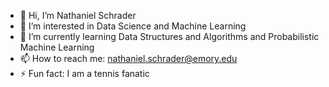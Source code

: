 - 👋 Hi, I’m Nathaniel Schrader
- 👀 I’m interested in Data Science and Machine Learning
- 🌱 I’m currently learning Data Structures and Algorithms and Probabilistic Machine Learning
- 📫 How to reach me: nathaniel.schrader@emory.edu
- ⚡ Fun fact: I am a tennis fanatic

<!---
Nathaniel567/Nathaniel567 is a ✨ special ✨ repository because its `README.md` (this file) appears on your GitHub profile.
You can click the Preview link to take a look at your changes.
--->

